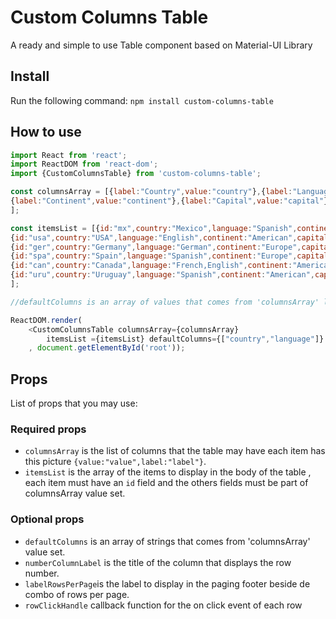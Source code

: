 # Custom Columns Table

A ready and simple to use Table component based on Material-UI Library

## Install
Run the following command:
`npm install custom-columns-table`

## How to use

```javascript
import React from 'react';
import ReactDOM from 'react-dom';
import {CustomColumnsTable} from 'custom-columns-table';

const columnsArray = [{label:"Country",value:"country"},{label:"Language",value:"language"},
{label:"Continent",value:"continent"},{label:"Capital",value:"capital"}
];

const itemsList = [{id:"mx",country:"Mexico",language:"Spanish",continent:"American",capital:"Mexico City"},
{id:"usa",country:"USA",language:"English",continent:"American",capital:"Washington DC"},
{id:"ger",country:"Germany",language:"German",continent:"Europe",capital:"Berlin"},
{id:"spa",country:"Spain",language:"Spanish",continent:"Europe",capital:"Madrid"},
{id:"can",country:"Canada",language:"French,English",continent:"American",capital:"Ottawa"},
{id:"uru",country:"Uruguay",language:"Spanish",continent:"American",capital:"Montevideo"},
];  

//defaultColumns is an array of values that comes from 'columnsArray' list

ReactDOM.render( 
    <CustomColumnsTable columnsArray={columnsArray}
        itemsList ={itemsList} defaultColumns={["country","language"]} numberColumnLabel={"#"} />
    , document.getElementById('root'));
```

## Props
List of props that you may use:

### Required props

* `columnsArray` is the list of columns that the table may have each item has this picture `{value:"value",label:"label"}`.
* `itemsList` is the array of the items to display in the body of the table , each item must have an `id` field and the others fields must be part of columnsArray value set.

### Optional props
* `defaultColumns` is an array of strings  that comes from 'columnsArray' value set.
* `numberColumnLabel` is the title of the column that displays the row number.
* `labelRowsPerPage`is the label to display in the paging footer beside de combo of rows per page.
* `rowClickHandle` callback function for the on click event of each row

